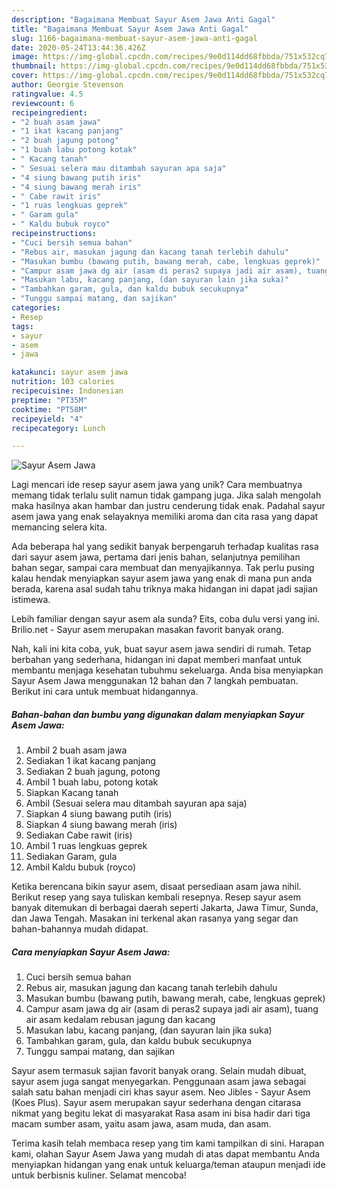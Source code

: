 ```yaml
---
description: "Bagaimana Membuat Sayur Asem Jawa Anti Gagal"
title: "Bagaimana Membuat Sayur Asem Jawa Anti Gagal"
slug: 1166-bagaimana-membuat-sayur-asem-jawa-anti-gagal
date: 2020-05-24T13:44:36.426Z
image: https://img-global.cpcdn.com/recipes/9e0d114dd68fbbda/751x532cq70/sayur-asem-jawa-foto-resep-utama.jpg
thumbnail: https://img-global.cpcdn.com/recipes/9e0d114dd68fbbda/751x532cq70/sayur-asem-jawa-foto-resep-utama.jpg
cover: https://img-global.cpcdn.com/recipes/9e0d114dd68fbbda/751x532cq70/sayur-asem-jawa-foto-resep-utama.jpg
author: Georgie Stevenson
ratingvalue: 4.5
reviewcount: 6
recipeingredient:
- "2 buah asam jawa"
- "1 ikat kacang panjang"
- "2 buah jagung potong"
- "1 buah labu potong kotak"
- " Kacang tanah"
- " Sesuai selera mau ditambah sayuran apa saja"
- "4 siung bawang putih iris"
- "4 siung bawang merah iris"
- " Cabe rawit iris"
- "1 ruas lengkuas geprek"
- " Garam gula"
- " Kaldu bubuk royco"
recipeinstructions:
- "Cuci bersih semua bahan"
- "Rebus air, masukan jagung dan kacang tanah terlebih dahulu"
- "Masukan bumbu (bawang putih, bawang merah, cabe, lengkuas geprek)"
- "Campur asam jawa dg air (asam di peras2 supaya jadi air asam), tuang air asam kedalam rebusan jagung dan kacang"
- "Masukan labu, kacang panjang, (dan sayuran lain jika suka)"
- "Tambahkan garam, gula, dan kaldu bubuk secukupnya"
- "Tunggu sampai matang, dan sajikan"
categories:
- Resep
tags:
- sayur
- asem
- jawa

katakunci: sayur asem jawa 
nutrition: 103 calories
recipecuisine: Indonesian
preptime: "PT35M"
cooktime: "PT58M"
recipeyield: "4"
recipecategory: Lunch

---
```



![Sayur Asem Jawa](https://img-global.cpcdn.com/recipes/9e0d114dd68fbbda/751x532cq70/sayur-asem-jawa-foto-resep-utama.jpg)

Lagi mencari ide resep sayur asem jawa yang unik? Cara membuatnya memang tidak terlalu sulit namun tidak gampang juga. Jika salah mengolah maka hasilnya akan hambar dan justru cenderung tidak enak. Padahal sayur asem jawa yang enak selayaknya memiliki aroma dan cita rasa yang dapat memancing selera kita.

Ada beberapa hal yang sedikit banyak berpengaruh terhadap kualitas rasa dari sayur asem jawa, pertama dari jenis bahan, selanjutnya pemilihan bahan segar, sampai cara membuat dan menyajikannya. Tak perlu pusing kalau hendak menyiapkan sayur asem jawa yang enak di mana pun anda berada, karena asal sudah tahu triknya maka hidangan ini dapat jadi sajian istimewa.

Lebih familiar dengan sayur asem ala sunda? Eits, coba dulu versi yang ini. Brilio.net - Sayur asem merupakan masakan favorit banyak orang.


Nah, kali ini kita coba, yuk, buat sayur asem jawa sendiri di rumah. Tetap berbahan yang sederhana, hidangan ini dapat memberi manfaat untuk membantu menjaga kesehatan tubuhmu sekeluarga. Anda bisa menyiapkan Sayur Asem Jawa menggunakan 12 bahan dan 7 langkah pembuatan. Berikut ini cara untuk membuat hidangannya.

<!--inarticleads1-->

##### Bahan-bahan dan bumbu yang digunakan dalam menyiapkan Sayur Asem Jawa:

1. Ambil 2 buah asam jawa
1. Sediakan 1 ikat kacang panjang
1. Sediakan 2 buah jagung, potong
1. Ambil 1 buah labu, potong kotak
1. Siapkan  Kacang tanah
1. Ambil  (Sesuai selera mau ditambah sayuran apa saja)
1. Siapkan 4 siung bawang putih (iris)
1. Siapkan 4 siung bawang merah (iris)
1. Sediakan  Cabe rawit (iris)
1. Ambil 1 ruas lengkuas geprek
1. Sediakan  Garam, gula
1. Ambil  Kaldu bubuk (royco)


Ketika berencana bikin sayur asem, disaat persediaan asam jawa nihil. Berikut resep yang saya tuliskan kembali resepnya. Resep sayur asem banyak ditemukan di berbagai daerah seperti Jakarta, Jawa Timur, Sunda, dan Jawa Tengah. Masakan ini terkenal akan rasanya yang segar dan bahan-bahannya mudah didapat. 

<!--inarticleads2-->

##### Cara menyiapkan Sayur Asem Jawa:

1. Cuci bersih semua bahan
1. Rebus air, masukan jagung dan kacang tanah terlebih dahulu
1. Masukan bumbu (bawang putih, bawang merah, cabe, lengkuas geprek)
1. Campur asam jawa dg air (asam di peras2 supaya jadi air asam), tuang air asam kedalam rebusan jagung dan kacang
1. Masukan labu, kacang panjang, (dan sayuran lain jika suka)
1. Tambahkan garam, gula, dan kaldu bubuk secukupnya
1. Tunggu sampai matang, dan sajikan


Sayur asem termasuk sajian favorit banyak orang. Selain mudah dibuat, sayur asem juga sangat menyegarkan. Penggunaan asam jawa sebagai salah satu bahan menjadi ciri khas sayur asem. Neo Jibles - Sayur Asem (Koes Plus). Sayur asem merupakan sayur sederhana dengan citarasa nikmat yang begitu lekat di masyarakat Rasa asam ini bisa hadir dari tiga macam sumber asam, yaitu asam jawa, asam muda, dan asam. 

Terima kasih telah membaca resep yang tim kami tampilkan di sini. Harapan kami, olahan Sayur Asem Jawa yang mudah di atas dapat membantu Anda menyiapkan hidangan yang enak untuk keluarga/teman ataupun menjadi ide untuk berbisnis kuliner. Selamat mencoba!
